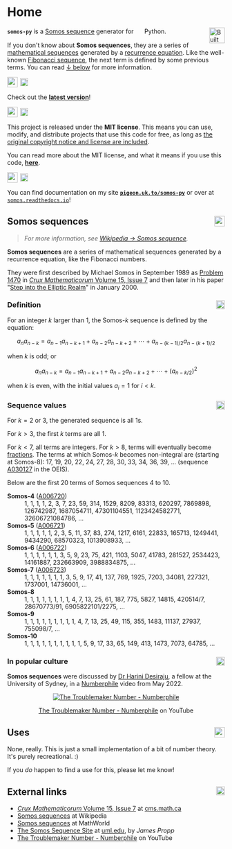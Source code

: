 # Home

<a name=""><img height="36px" src="https://forthebadge.com/images/featured/featured-built-with-love.svg" align="right" alt="Built With 🧡" /></a>

**`somos-py`** is a [Somos sequence](https://en.wikipedia.org/wiki/Somos_sequence) generator for <sub><img height="17px" src="https://api.iconify.design/skill-icons:python-dark.svg" alt="" hspace="2px" /></sub>Python.

If you don't know about **Somos sequences**, they are a series of [mathematical sequences](https://en.wikipedia.org/wiki/Sequence) generated by a [recurrence equation](https://en.wikipedia.org/wiki/Recurrence_relation). Like the well-known [Fibonacci sequence](https://en.wikipedia.org/wiki/Fibonacci_sequence), the next term is defined by some previous terms. You can read [↓ below](#somos-sequences) for more information.

<a name=""><img height="24px" src="https://img.shields.io/pypi/v/somos?style=for-the-badge&label=Version&labelColor=hsla(220%2C40%25%2C50%25%2C15%25)&color=fe7d37" /></a><a href="https://github.com/thatgaypigeon/somos-py/releases/" ><sup><sub><img height="18px" src="https://api.iconify.design/octicon:link-external-16.svg?color=%23ffa724" alt="↗" hspace="6px" /><sup></sub></a>

Check out the [**latest version**](https://github.com/thatgaypigeon/somos-py/releases/latest)!

<a name=""><img height="24px" src="https://img.shields.io/github/license/thatgaypigeon/somos-py?style=for-the-badge&labelColor=hsla(220%2C40%25%2C50%25%2C15%25)&color=FFA724" /></a><a href="https://choosealicense.com/licenses/mit/" ><sup><sub><img height="18px" src="https://api.iconify.design/octicon:link-external-16.svg?color=%23ffa724" alt="↗" hspace="6px" /><sup></sub></a>

This project is released under the **MIT license**. This means you can use, modify, and distribute projects that use this code for free, as long as <u>the original copyright notice and license are included</u>.

You can read more about the MIT license, and what it means if you use this code, [**here**](https://choosealicense.com/licenses/mit/).

<a name=""><img height="24px" src="https://img.shields.io/readthedocs/somos?style=for-the-badge&label=Docs&labelColor=hsla(220%2C40%25%2C50%25%2C15%25)" /></a><a href="https://pigeon.uk.to/somos-py/" ><sup><sub><img height="18px" src="https://api.iconify.design/octicon:link-external-16.svg?color=%23ffa724" alt="↗" hspace="6px" /><sup></sub></a>

You can find documentation on my site [**`pigeon.uk.to/somos-py`**](https://pigeon.uk.to/somos-py) or over at [`somos.readthedocs.io`](https://somos.readthedocs.io)!

## Somos sequences <a href="#top"><img align="right" height="24px" src="https://api.iconify.design/octicon:move-to-top-16.svg?color=%23ffa724" /></a>
> *For more information, see [Wikipedia → Somos sequence](https://en.wikipedia.org/wiki/Somos_sequence).*

**Somos sequences** are a series of mathematical sequences generated by a recurrence equation, like the Fibonacci numbers.

They were first described by Michael Somos in September 1989 as [Problem 1470](https://cms.math.ca/wp-content/uploads/crux-pdfs/Crux_v15n07_Sep.pdf#page=19) in [*Crux Mathematicorum* Volume 15, Issue 7](https://cms.math.ca/wp-content/uploads/crux-pdfs/Crux_v15n07_Sep.pdf) and then later in his paper "[Step into the Elliptic Realm](https://www.cut-the-knot.org/arithmetic/algebra/EllipticSeq.shtml)" in January 2000.

### Definition <a href="#top"><img align="right" height="20px" src="https://api.iconify.design/octicon:move-to-top-16.svg?color=%23ffa724" /></a>
For an integer $k$ larger than 1, the Somos-$k$ sequence is defined by the equation:

$$a_{n}a_{{n-k}}=a_{{n-1}}a_{{n-k+1}}+a_{{n-2}}a_{{n-k+2}}+\cdots +a_{{n-(k-1)/2}}a_{{n-(k+1)/2}}$$

when $k$ is odd; or

$$a_{n}a_{{n-k}}=a_{{n-1}}a_{{n-k+1}}+a_{{n-2}}a_{{n-k+2}}+\cdots +(a_{{n-k/2}})^{2}$$

when $k$ is even, with the initial values $a_{i}=1$ for $i < k$.

### Sequence values <a href="#top"><img align="right" height="20px" src="https://api.iconify.design/octicon:move-to-top-16.svg?color=%23ffa724" /></a>
For $k = 2$ or $3$, the generated sequence is all $1$s.

For $k > 3$, the first $k$ terms are all $1$.

For $k < 7$, all terms are integers. For $k > 8$, terms will eventually become [fractions](https://en.wikipedia.org/wiki/Fraction). The terms at which Somos-$k$ becomes non-integral are (starting at Somos-$8$): 17, 19, 20, 22, 24, 27, 28, 30, 33, 34, 36, 39, ... (sequence [A030127](https://oeis.org/A030127) in the OEIS).

Below are the first 20 terms of Somos sequences 4 to 10.

<dl>
<dt><b>Somos-4</b> (<a href="https://oeis.org/A006720">A006720</a>)</dt>
<dd>1, 1, 1, 1, 2, 3, 7, 23, 59, 314, 1529, 8209, 83313, 620297, 7869898, 126742987, 1687054711, 47301104551, 1123424582771, 32606721084786, ...</dd>

<dt><b>Somos-5</b> (<a href="https://oeis.org/A006721">A006721</a>)</dt>
<dd>1, 1, 1, 1, 1, 2, 3, 5, 11, 37, 83, 274, 1217, 6161, 22833, 165713, 1249441, 9434290, 68570323, 1013908933, ...</dd>

<dt><b>Somos-6</b> (<a href="https://oeis.org/A006722">A006722</a>)</dt>
<dd>1, 1, 1, 1, 1, 1, 3, 5, 9, 23, 75, 421, 1103, 5047, 41783, 281527, 2534423, 14161887, 232663909, 3988834875, ...</dd>

<dt><b>Somos-7</b> (<a href="https://oeis.org/A006723">A006723</a>)</dt>
<dd>1, 1, 1, 1, 1, 1, 1, 3, 5, 9, 17, 41, 137, 769, 1925, 7203, 34081, 227321, 1737001, 14736001, ...</dd>

<dt><b>Somos-8</b></dt>
<dd>1, 1, 1, 1, 1, 1, 1, 1, 4, 7, 13, 25, 61, 187, 775, 5827, 14815, 420514/7, 28670773/91, 6905822101/2275, ...</dd>

<dt><b>Somos-9</b></dt>
<dd>1, 1, 1, 1, 1, 1, 1, 1, 1, 4, 7, 13, 25, 49, 115, 355, 1483, 11137, 27937, 755098/7, ...</dd>

<dt><b>Somos-10</b></dt>
<dd>1, 1, 1, 1, 1, 1, 1, 1, 1, 1, 5, 9, 17, 33, 65, 149, 413, 1473, 7073, 64785, ...</dd>
</dl>

### In popular culture <a href="#top"><img align="right" height="20px" src="https://api.iconify.design/octicon:move-to-top-16.svg?color=%23ffa724" /></a>
**Somos sequences** were discussed by [Dr Harini Desiraju](https://www.sydney.edu.au/science/about/our-people/academic-staff/harini-desiraju.html), a fellow at the University of Sydney, in a [Numberphile](https://www.youtube.com/@numberphile) video from May 2022.

<center>
<a href="https://www.youtube.com/watch?v=p-HN_ICaCyM" title="The Troublemaker Number - Numberphile on YouTube">
<img src="https://img.youtube.com/vi/p-HN_ICaCyM/0.jpg" alt="The Troublemaker Number - Numberphile" href="https://www.youtube.com/watch?v=p-HN_ICaCyM" />
</a>

<a href="https://www.youtube.com/watch?v=p-HN_ICaCyM">The Troublemaker Number - Numberphile</a> on YouTube
</center>

## Uses <a href="#top"><img align="right" height="24px" src="https://api.iconify.design/octicon:move-to-top-16.svg?color=%23ffa724" /></a>
None, really. This is just a small implementation of a bit of number theory. It's purely recreational. :)

If you *do* happen to find a use for this, please let me know!

## External links <a href="#top"><img align="right" height="20px" src="https://api.iconify.design/octicon:move-to-top-16.svg?color=%23ffa724" /></a>
* [*Crux Mathematicorum* Volume 15, Issue 7](https://cms.math.ca/wp-content/uploads/crux-pdfs/Crux_v15n07_Sep.pdf#page=19) at [cms.math.ca](https://cms.math.ca)
* [Somos sequences](https://en.wikipedia.org/wiki/Somos_sequence) at Wikipedia
* [Somos sequences](https://mathworld.wolfram.com/SomosSequence.html) at MathWorld
* [The Somos Sequence Site](https://faculty.uml.edu//jpropp/somos.html) at [uml.edu](https://uml.edu), by *James Propp*
* [The Troublemaker Number - Numberphile](https://www.youtube.com/watch?v=p-HN_ICaCyM) on YouTube
